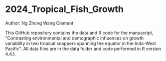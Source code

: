 # 2024_Tropical_Fish_Growth
Author: Ng Zhong Wang Clement

This GitHub repository contains the data and R code for the manuscript, "Contrasting environmental and demographic influences on growth variability in two tropical snappers spanning the equator in the Indo-West Pacific". All data files are in the data folder and code performed in R version 4.4.1.
